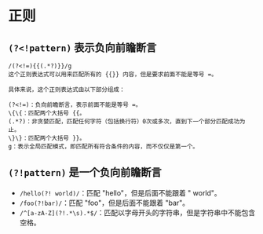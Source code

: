 # 正则



## `(?<!pattern)` 表示负向前瞻断言

```
/(?<!=){{(.*?)}}/g
这个正则表达式可以用来匹配所有的 {{}} 内容，但是要求前面不能是等号 =。

具体来说，这个正则表达式由以下部分组成：

(?<!=)：负向前瞻断言，表示前面不能是等号 =。
\{\{：匹配两个大括号 {{。
(.*?)：非贪婪匹配，匹配任何字符（包括换行符）0次或多次，直到下一个部分匹配成功为止。
\}\}：匹配两个大括号 }}。
g：表示全局匹配模式，即匹配所有符合条件的内容，而不仅仅是第一个。
```

## `(?!pattern)` 是一个负向前瞻断言



- `/hello(?! world)/`：匹配 "hello"，但是后面不能跟着 " world"。
- `/foo(?!bar)/`：匹配 "foo"，但是后面不能跟着 "bar"。
- `/^[a-zA-Z](?!.*\s).*$/`：匹配以字母开头的字符串，但是字符串中不能包含空格。